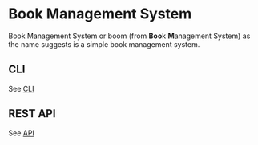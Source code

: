 # Book Management System

Book Management System or boom (from **Boo**k **M**anagement System) as the name suggests is a simple book management system.


## CLI

See [CLI](CLI)


## REST API

See [API](API)


